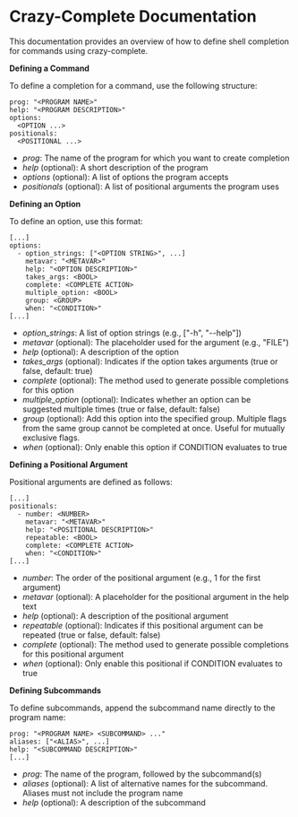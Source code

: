 Crazy-Complete Documentation
============================

This documentation provides an overview of how to define shell completion for commands using crazy-complete.

**Defining a Command**

To define a completion for a command, use the following structure:

```
prog: "<PROGRAM NAME>"
help: "<PROGRAM DESCRIPTION>"
options:
  <OPTION ...>
positionals:
  <POSITIONAL ...>
```

- *prog*: The name of the program for which you want to create completion
- *help* (optional): A short description of the program
- *options* (optional): A list of options the program accepts
- *positionals* (optional): A list of positional arguments the program uses


**Defining an Option**

To define an option, use this format:

```
[...]
options:
  - option_strings: ["<OPTION STRING>", ...]
    metavar: "<METAVAR>"
    help: "<OPTION DESCRIPTION>"
    takes_args: <BOOL>
    complete: <COMPLETE ACTION>
    multiple_option: <BOOL>
    group: <GROUP>
    when: "<CONDITION>"
[...]
```

- *option\_strings*: A list of option strings (e.g., ["-h", "--help"])
- *metavar* (optional): The placeholder used for the argument (e.g., "FILE")
- *help* (optional): A description of the option
- *takes\_args* (optional): Indicates if the option takes arguments (true or false, default: true)
- *complete* (optional): The method used to generate possible completions for this option
- *multiple\_option* (optional): Indicates whether an option can be suggested multiple times (true or false, default: false)
- *group* (optional): Add this option into the specified group. Multiple flags from the same group cannot be completed at once. Useful for mutually exclusive flags.
- *when* (optional): Only enable this option if CONDITION evaluates to true

**Defining a Positional Argument**

Positional arguments are defined as follows:

```
[...]
positionals:
  - number: <NUMBER>
    metavar: "<METAVAR>"
    help: "<POSITIONAL DESCRIPTION>"
    repeatable: <BOOL>
    complete: <COMPLETE ACTION>
    when: "<CONDITION>"
[...]
```

- *number*: The order of the positional argument (e.g., 1 for the first argument)
- *metavar* (optional): A placeholder for the positional argument in the help text
- *help* (optional): A description of the positional argument
- *repeatable* (optional): Indicates if this positional argument can be repeated (true or false, default: false)
- *complete* (optional): The method used to generate possible completions for this positional argument
- *when* (optional): Only enable this positional if CONDITION evaluates to true

**Defining Subcommands**

To define subcommands, append the subcommand name directly to the program name:

```
prog: "<PROGRAM NAME> <SUBCOMMAND> ..."
aliases: ["<ALIAS>", ...]
help: "<SUBCOMMAND DESCRIPTION>"
[...]
```

- *prog*: The name of the program, followed by the subcommand(s)
- *aliases* (optional): A list of alternative names for the subcommand. Aliases must not include the program name
- *help* (optional): A description of the subcommand
